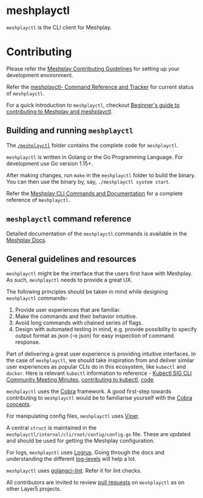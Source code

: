 # meshplayctl

`meshplayctl` is the CLI client for Meshplay.

# Contributing

Please refer the [Meshplay Contributing Guidelines](https://github.com/meshplay/meshplay/blob/master/CONTRIBUTING.md) for setting up your development environment.

Refer the [meshplayctl- Command Reference and Tracker](https://docs.google.com/spreadsheets/d/1q63sIGAuCnIeDs8PeM-0BAkNj8BBgPUXhLbe1Y-318o/edit#gid=0) for current status of `meshplayctl`.

For a quick introduction to `meshplayctl`, checkout [Beginner's guide to contributing to Meshplay and meshplayctl](https://youtu.be/hh_kFLZx3G4).

## Building and running `meshplayctl`

The [`/meshplayctl`](https://github.com/meshplay/meshplay/tree/master/meshplayctl) folder contains the complete code for `meshplayctl`.

`meshplayctl` is written in Golang or the Go Programming Language. For development use Go version 1.15+.

After making changes, run `make` in the `meshplayctl` folder to build the binary. You can then use the binary by, say, `./meshplayctl system start`.

Refer the [Meshplay CLI Commands and Documentation](https://docs.google.com/document/d/1xRlFpElRmybJ3WacgPKXgCSiQ2poJl3iCCV1dAalf0k/edit#heading=h.5fucij4hc5wt) for a complete reference of `meshplayctl`.

## `meshplayctl` command reference

Detailed documentation of the `meshplayctl` commands is available in the [Meshplay Docs](https://docs.meshplay.io/reference/meshplayctl).

## General guidelines and resources

`meshplayctl` might be the interface that the users first have with Meshplay. As such, `meshplayctl` needs to provide a great UX.

The following principles should be taken in mind while designing `meshplayctl` commands-

1. Provide user experiences that are familiar.
2. Make the commands and their behavior intuitive.
3. Avoid long commands with chained series of flags.
4. Design with automated testing in mind, e.g. provide possibility to specify output format as json (-o json) for easy inspection of command response.

Part of delivering a great user experience is providing intuitive interfaces. In the case of `meshplayctl`, we should take inspiration from and deliver similar user experiences as popular CLIs do in this ecosystem, like `kubectl` and `docker`. Here is relevant `kubectl` information to reference - [Kubectl SIG CLI Community Meeting Minutes](https://docs.google.com/document/u/2/d/1r0YElcXt6G5mOWxwZiXgGu_X6he3F--wKwg-9UBc29I/edit#), [contributing to kubectl](https://github.com/kubernetes/community/blob/master/sig-cli/CONTRIBUTING.md), [code](https://github.com/kubernetes/kubernetes/tree/master/pkg/kubectl/cmd/config).

`meshplayctl` uses the [Cobra](https://github.com/spf13/cobra) framework. A good first-step towards contributing to `meshplayctl` would be to familiarise yourself with the [Cobra concepts](https://github.com/spf13/cobra#concepts).

For manipulating config files, `meshplayctl` uses [Viper](https://github.com/spf13/viper).

A central `struct` is maintained in the `meshplayctl/internal/cli/root/config/config.go` file. These are updated and should be used for getting the Meshplay configuration.

For logs, `meshplayctl` uses [Logrus](https://github.com/sirupsen/logrus). Going through the docs and understanding the different [log-levels](https://github.com/sirupsen/logrus#level-logging) will help a lot.

`meshplayctl` uses [golangci-lint](https://github.com/golangci/golangci-lint). Refer it for lint checks.

All contributors are invited to review [pull requests](https://github.com/meshplay/meshplay/pulls) on `meshplayctl` as on other Layer5 projects.
